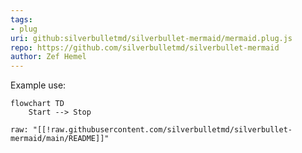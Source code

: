 ```yaml
---
tags:
- plug
uri: github:silverbulletmd/silverbullet-mermaid/mermaid.plug.js
repo: https://github.com/silverbulletmd/silverbullet-mermaid
author: Zef Hemel
---
```

Example use:
```mermaid
flowchart TD
    Start --> Stop
```

```template
raw: "[[!raw.githubusercontent.com/silverbulletmd/silverbullet-mermaid/main/README]]"
```